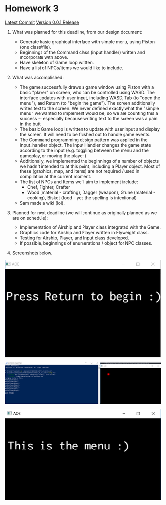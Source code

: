 # Homework 3

[Latest Commit](https://github.com/swamulism/aether_of_enclaves/commit/612cfe3cd22e07353c87b207fad18505ecc8044a)
[Version 0.0.1 Release](https://github.com/swamulism/aether_of_enclaves/releases/tag/0.0.1)

1. What was planned for this deadline, from our design document:
    - Generate basic graphical interface with simple menu, using Piston (one class/file).
    - Beginnings of the Command class (input handler) written and incorporate with above.
    - Have skeleton of Game loop written.
    - Have a list of NPCs/items we would like to include.

2. What was accomplished:
    - The game successfully draws a game window using Piston with a basic "player" on screen, who can be controlled using WASD. The interface updates with user input, including WASD, Tab (to "open the menu"), and Return (to "begin the game"). The screen additionally writes text to the screen. We never defined exactly what the "simple menu" we wanted to implement would be, so we are counting this a success -- especially because writing text to the screen was a pain in the butt.
    - The basic Game loop is written to update with user input and display the screen. It will need to be flushed out to handle game events.
    - The Command programming design pattern was applied in the input_handler object. The Input Handler changes the game state according to the input (e.g. toggling between the menu and the gameplay, or moving the player.)
    - Additionally, we implemented the beginnings of a number of objects we hadn't intended to at this point, including a Player object. Most of these (graphics, map, and items) are not required / used in compilation at the current moment.
    - The list of NPCs and Items we'll aim to implement include:
    	- Chef, Fighter, Crafter
    	- Wood (material - crafting), Dagger (weapon), Grune (material - cooking), Bisket (food - yes the spelling is intentional)
    - Sam made a wiki (lol).

3. Planned for next deadline (we will continue as originally planned as we are on schedule):
   - Implementation of Airship and Player class integrated with the Game.
   - Graphics code for Airship and Player written in Flyweight class.
   - Testing for Airship, Player, and Input class developed.
   - If possible, beginnings of enumerations / object for NPC classes.

4. Screenshots below.

![title](hw3_title.PNG)


![ingame](hw3_ingame.PNG)


![menu](hw3_menu.PNG)
